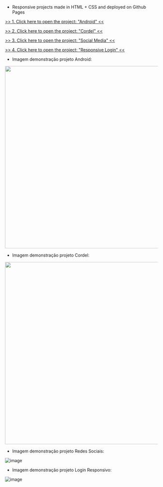 * Responsive projects made in HTML + CSS and deployed on Github Pages

<a href="https://luangf.github.io/projetos-exercicios-html-css/projeto/android" target="_blank">>> 1. Click here to open the project: "Android" <<</a>

<a href="https://luangf.github.io/projetos-exercicios-html-css/projeto2/">>> 2. Click here to open the project: "Cordel" <<</a>

<a href="https://luangf.github.io/projetos-exercicios-html-css/projeto3/">>> 3. Click here to open the project: "Social Media" <<</a>

<a href="https://luangf.github.io/projetos-exercicios-html-css/projeto4/">>> 4. Click here to open the project: "Responsive Login" <<</a>

* Imagem demonstração projeto Android:

<img src="https://github.com/luangf/exercicios-html-css/assets/82978424/8f95c0bc-036b-4207-a52c-831fba1e5ca7" width="600px" height="600px">

* Imagem demonstração projeto Cordel:

<img src="https://github.com/luangf/exercicios-html-css/assets/82978424/0e6bf525-851f-4615-9411-9b308b354dc2" width="600px" height="600px">

* Imagem demonstração projeto Redes Sociais:

![image](https://github.com/luangf/exercicios-html-css/assets/82978424/62189e8d-cbb1-4fa9-b5b0-acc168a99da2)

* Imagem demonstração projeto Login Responsivo:

![image](https://github.com/luangf/exercicios-html-css/assets/82978424/7a9c194f-c7e5-49f6-9433-3c1a8e7e10f2)
